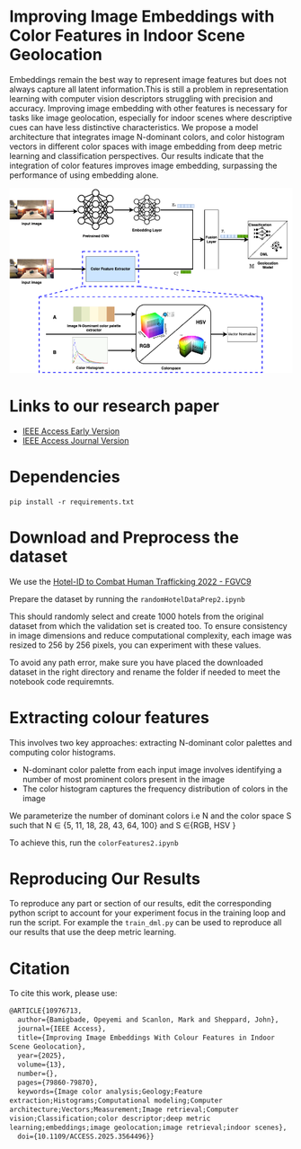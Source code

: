 # Improving Image Embeddings with Color Features in Indoor Scene Geolocation
Embeddings remain the best way to represent image features but does not always capture all latent information.This is still a problem in representation learning with computer vision descriptors struggling with precision and accuracy. Improving image embedding with other features is
necessary for tasks like image geolocation, especially for indoor scenes where descriptive cues can have less distinctive characteristics. We propose a model architecture that integrates image N-dominant colors, and color histogram vectors in different color spaces with image embedding from
deep metric learning and classification perspectives. Our results indicate that the integration of color features improves image embedding, surpassing the performance of using embedding alone.

![methods](/static/colorPaletteEmbeddingMethods.png)
# Links to our research paper
- [IEEE Access Early Version](https://ieeexplore.ieee.org/document/10976713)
- [IEEE Access Journal Version](https://ieeexplore.ieee.org/document/10976713)
# Dependencies
```
pip install -r requirements.txt
```
# Download and Preprocess the dataset
We use the [Hotel-ID to Combat Human Trafficking 2022 - FGVC9](https://www.kaggle.com/competitions/hotel-id-to-combat-human-trafficking-2022-fgvc9/data)

Prepare the dataset by running the ```randomHotelDataPrep2.ipynb```

This should randomly select and create 1000 hotels from the original dataset from which the validation set is created too. To ensure consistency in image dimensions and reduce computational complexity, each image was resized to 256 by 256 pixels, you can experiment with these values. 

To avoid any path error, make sure you have placed the downloaded dataset in the right directory and rename the folder if needed to meet the notebook code requiremnts.
# Extracting colour features
This involves two key approaches: extracting N-dominant color palettes and computing color histograms.

- N-dominant color palette from each input image involves identifying a number of most prominent colors present in the image
- The color histogram captures the frequency distribution of colors in the image

We parameterize the number of dominant colors i.e N and the color space S such that N ∈ {5, 11, 18, 28, 43, 64, 100} and S ∈{RGB, HSV }

To achieve this, run the ```colorFeatures2.ipynb```

# Reproducing Our Results
To reproduce any part or section of our results, edit the corresponding python script to account for your experiment focus in the training loop and run the script. For example the ```train_dml.py``` can be used to reproduce all our results that use the deep metric learning.

# Citation
To cite this work, please use:
```
@ARTICLE{10976713,
  author={Bamigbade, Opeyemi and Scanlon, Mark and Sheppard, John},
  journal={IEEE Access}, 
  title={Improving Image Embeddings With Colour Features in Indoor Scene Geolocation}, 
  year={2025},
  volume={13},
  number={},
  pages={79860-79870},
  keywords={Image color analysis;Geology;Feature extraction;Histograms;Computational modeling;Computer architecture;Vectors;Measurement;Image retrieval;Computer vision;Classification;color descriptor;deep metric learning;embeddings;image geolocation;image retrieval;indoor scenes},
  doi={10.1109/ACCESS.2025.3564496}}
```


